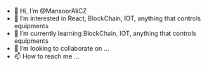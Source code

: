 - 👋 Hi, I’m @MansoorAliCZ
- 👀 I’m interested in React, BlockChain, IOT, anything that controls equipments
- 🌱 I’m currently learning BlockChain, IOT, anything that controls equipments
- 💞️ I’m looking to collaborate on ...
- 📫 How to reach me ...

<!---
MansoorAliCZ/MansoorAliCZ is a ✨ special ✨ repository because its `README.md` (this file) appears on your GitHub profile.
You can click the Preview link to take a look at your changes.
--->

